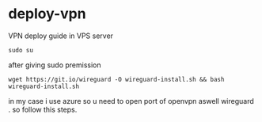# deploy-vpn
VPN deploy guide in VPS server
```
sudo su
```
after giving sudo premission

```
wget https://git.io/wireguard -O wireguard-install.sh && bash wireguard-install.sh
```

in my case i use azure so  u need to open port of openvpn aswell wireguard .
so follow this steps.

